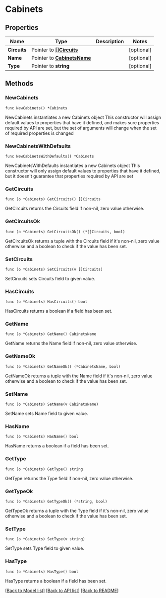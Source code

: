 # Cabinets

## Properties

Name | Type | Description | Notes
------------ | ------------- | ------------- | -------------
**Circuits** | Pointer to [**[]Circuits**](Circuits.md) |  | [optional] 
**Name** | Pointer to [**CabinetsName**](CabinetsName.md) |  | [optional] 
**Type** | Pointer to **string** |  | [optional] 

## Methods

### NewCabinets

`func NewCabinets() *Cabinets`

NewCabinets instantiates a new Cabinets object
This constructor will assign default values to properties that have it defined,
and makes sure properties required by API are set, but the set of arguments
will change when the set of required properties is changed

### NewCabinetsWithDefaults

`func NewCabinetsWithDefaults() *Cabinets`

NewCabinetsWithDefaults instantiates a new Cabinets object
This constructor will only assign default values to properties that have it defined,
but it doesn't guarantee that properties required by API are set

### GetCircuits

`func (o *Cabinets) GetCircuits() []Circuits`

GetCircuits returns the Circuits field if non-nil, zero value otherwise.

### GetCircuitsOk

`func (o *Cabinets) GetCircuitsOk() (*[]Circuits, bool)`

GetCircuitsOk returns a tuple with the Circuits field if it's non-nil, zero value otherwise
and a boolean to check if the value has been set.

### SetCircuits

`func (o *Cabinets) SetCircuits(v []Circuits)`

SetCircuits sets Circuits field to given value.

### HasCircuits

`func (o *Cabinets) HasCircuits() bool`

HasCircuits returns a boolean if a field has been set.

### GetName

`func (o *Cabinets) GetName() CabinetsName`

GetName returns the Name field if non-nil, zero value otherwise.

### GetNameOk

`func (o *Cabinets) GetNameOk() (*CabinetsName, bool)`

GetNameOk returns a tuple with the Name field if it's non-nil, zero value otherwise
and a boolean to check if the value has been set.

### SetName

`func (o *Cabinets) SetName(v CabinetsName)`

SetName sets Name field to given value.

### HasName

`func (o *Cabinets) HasName() bool`

HasName returns a boolean if a field has been set.

### GetType

`func (o *Cabinets) GetType() string`

GetType returns the Type field if non-nil, zero value otherwise.

### GetTypeOk

`func (o *Cabinets) GetTypeOk() (*string, bool)`

GetTypeOk returns a tuple with the Type field if it's non-nil, zero value otherwise
and a boolean to check if the value has been set.

### SetType

`func (o *Cabinets) SetType(v string)`

SetType sets Type field to given value.

### HasType

`func (o *Cabinets) HasType() bool`

HasType returns a boolean if a field has been set.


[[Back to Model list]](../README.md#documentation-for-models) [[Back to API list]](../README.md#documentation-for-api-endpoints) [[Back to README]](../README.md)


